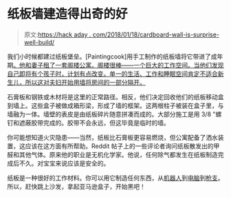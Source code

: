 # 纸板墙建造得出奇的好

> 原文:[https://hack aday . com/2018/01/18/cardboard-wall-is-surprise-well-build/](https://hackaday.com/2018/01/18/cardboard-wall-is-surprisingly-well-built/)

我们小时候都建过纸板堡垒。[Paintingcook]用手工制作的纸板墙将它带进了成年期[。他和妻子租了一套阁楼公寓。阁楼很棒——一个巨大的工作空间。当他们发现自己即将有个孩子时，计划有点改变。单一的生活、工作和睡眠空间肯定不适合新生儿，所以这对夫妇开始用墙将房间的一部分隔开。](https://imgur.com/a/GwYeg)

石膏板和钢铁或木材将是这里的正常路径。相反，他们决定回收他们的纸板移动盒到墙上。这些盒子被做成箱形梁，形成了墙的框架。这两根柱子被装在盒子里，与墙融为一体。墙壁的表皮是由纸板碎片随意拼凑而成的。大部分施工是用 3/8 "螺钉和遮蔽胶带完成的。胶带不会永远，但这毕竟是临时的墙。

你可能想知道火灾隐患——当然，纸板比石膏板更容易燃烧，但公寓配备了洒水装置，这应该在这方面有所帮助。Reddit 帖子上的一些评论者询问纸板散发出的甲醛和其他气体。原来他的职业是无机化学家。他说，任何除气都发生在纸板制造完成后不久。对宝宝来说应该是安全的。

纸板是一种很好的工作材料。你可以用它制造任何东西，从[机器人](https://hackaday.com/2016/06/16/beautiful-cardboard-robot-build/)到[电脑](https://hackaday.com/2017/01/18/the-cardboard-computer/)到[枪支](https://hackaday.com/2017/06/14/cardboard-and-paper-gun-shows-off-clever-construction/)。所以，赶快跳上沙发，拿起亚马逊盒子，开始黑吧！